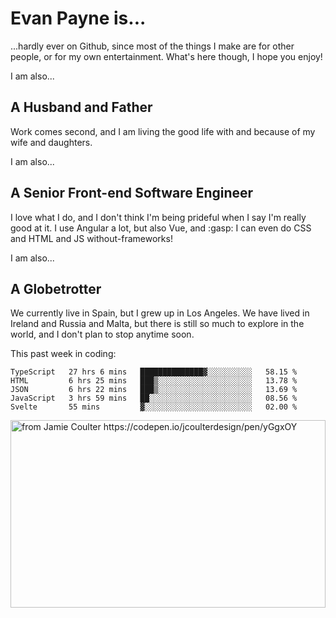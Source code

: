 # Evan Payne is...
...hardly ever on Github, since most of the things I make are for other people, or for my own entertainment.  What's here though, I hope you enjoy!

I am also...
## A Husband and Father
Work comes second, and I am living the good life with and because of my wife and daughters.

I am also...
## A Senior Front-end Software Engineer
I love what I do, and I don't think I'm being prideful when I say I'm really good at it.  I use Angular a lot, but also Vue, and :gasp: I can even do CSS and HTML and JS without-frameworks!

I am also...
## A Globetrotter
We currently live in Spain, but I grew up in Los Angeles.  We have lived in Ireland and Russia and Malta, but there is still so much to explore in the world, and I don't plan to stop anytime soon.

This past week in coding:
<!--START_SECTION:waka-->
```text
TypeScript   27 hrs 6 mins   ██████████████▓░░░░░░░░░░   58.15 % 
HTML         6 hrs 25 mins   ███▒░░░░░░░░░░░░░░░░░░░░░   13.78 % 
JSON         6 hrs 22 mins   ███▒░░░░░░░░░░░░░░░░░░░░░   13.69 % 
JavaScript   3 hrs 59 mins   ██░░░░░░░░░░░░░░░░░░░░░░░   08.56 % 
Svelte       55 mins         ▓░░░░░░░░░░░░░░░░░░░░░░░░   02.00 % 
```
<!--END_SECTION:waka-->


<img alt="from Jamie Coulter https://codepen.io/jcoulterdesign/pen/yGgxOY" src="./solar.svg" width="100%" height="300"/>

